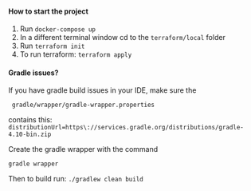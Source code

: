 #### How to start the project
1. Run `docker-compose up`
2. In a different terminal window cd to the `terraform/local` folder
3. Run `terraform init`
4.  To run terraform: `terraform apply`


#### Gradle issues?
If you have gradle build issues in your IDE, make sure the 

`
gradle/wrapper/gradle-wrapper.properties`

contains this: 
`
distributionUrl=https\://services.gradle.org/distributions/gradle-4.10-bin.zip
`

Create the gradle wrapper with the command

`
gradle wrapper
`

Then to build run:
`
./gradlew clean build
`